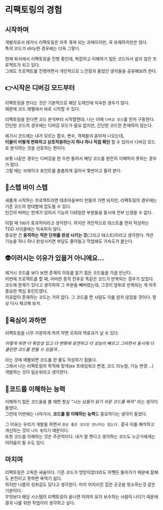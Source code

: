 # 리팩토링의 경험

## 시작하며
개발자로서 레거시 리팩토링은 자주 겪게 되는 과제이지만, 꼭 유쾌하지만은 않다.  
특히 코드가 *dirty*한 경우에는 더욱 그렇다.

현재 회사에서 리팩토링을 진행 중인데, 복잡하고 이해하기 힘든 코드라서 쉽지 않은 프로젝트가 되고 있다.  
그래도 프로젝트를 진행하면서 개인적으로 느낀점과 들었던 생각들을 공유해보려 한다.

## 👉시작은 디버깅 모드부터
리팩토링을 한다는 것은 기본적으로 해당 도메인에 익숙한 경우가 많다.  
때문에 코드 레벨에서 바로 시작할 수 있다.

리팩토링을 한다면 코드 분석부터 시작할텐데, 나는 이때 `디버깅 모드`를 먼저 구동한다.  
간단한 코드의 경우에는 디버깅 모드가 필요 없지만, 간단한 코드란 존재하지 않는다.

레거시 코드에는 내가 모르는 함수, 변수, 객체들이 쏟아져 나오는데,  
**이들이 어떻게 변화하고 상호작용하는지 하나 하나 직접 확인** 할 수 있어서 
디버깅 모드로 분석하는 것을 선호하는 편이다.

보통 나같은 경우는 디버깅을 한 두번 돌려서 해당 코드를 완전히 이해하지 못하는 경우가 많다.  
그럴 때는 브레이크 포인트를 촘촘하게 걸어서 몇번이고 돌려 본다.

## 🔗스텝 바이 스텝
새롭게 시작하는 프로젝트라면 태초마을부터 만들어 가면 되지만, 리팩토링의 경우에는 기존 코드의 방대함에 압도될 수 있다.  
인간의 버퍼는 한계가 있어서 기능의 디테일한 부분들을 동시에 전부 신경쓸 수 없다.

이럴 때 `TDD`가 효과적이라고 생각한다. 하지만 개인적으로 테스트를 먼저 작성하는 TDD 사이클에는 익숙하지 않다.  
중요한 건 **동작하는 작은 단위를 완성 시키는 것**(그리고 테스트)이라고 생각한다.
작은 기능을 하나 하나 완성시키면 부담도 줄어들고 작업에도 가속도가 붙는다.

## 👽이러시는 이유가 있을거 아니에요...

레거시 코드를 보다 보면 존재의 이유를 알기 힘든 코드들을 가끔 만난다.  
이번에 프로젝트를 할 때, 어떠한 동작 전후로 똑같은 코드가 반복되는 경우가 있었다.  
코드에 문제가 있다고 생각하여 그 부분을 빼버렸는데, 그것이 앞뒤로 반복되는 게 아주 중요한 핵심 포인트였다.  
이유없이 존재하는 코드는 거의 없다. 그 코드를 짠 사람도 이를 원치 않았을 것이다. 항상 다시 체크해 보자.

## 🐷욕심이 과하면
리팩토링을 너무 거창하게 하려 하면 오히려 역효과가 날 수 있다.

*어떻게 하면 더 확장성 있고 더 변화에 유연하고 더 성능이 빠르고 그러면서 동시에 더 클린한 코드를 만들 수 있을까...*

라는 것에 매몰되면 코드를 한 줄도 작성하기 힘들다.  
그래서 나는 리팩토링의 목적에 맞게(ex 프레임워크 변경, 코드 리뉴얼, 기능 변경 ...) 개발하는 것이 일순위라고 생각한다.

## 🧐코드를 이해하는 능력

이해하기 힘든 코드들을 볼 때면 항상 *"나는 남들이 읽기 쉬운 코드를 짜자"* 라는 생각이 들었다.  
그런데 이번에는 나아가서, **코드를 잘 이해하는 능력**도 중요하다는 생각이 들었다.  

그 이유는 우리가 개발을 하면서 `항상 좋은 코드만 만나지는 않는다.` 결국 이를 해석하고 개선하는 것이 `나의 몫`이기 때문이다.  
또한 코드를 이해하는 것은 주관적이다. 내가 잘 짯다고 생각하는 코드도 누군가에게는 어려움이 될 수도 있다.

## 마치며
리팩토링은 고독한 싸움이다. 기존 코드가 엉망이었더라도 어쨋든 돌아가기 때문에 잘해도 본전이고 못하면 욕먹기 쉽다.  
하지만 나름의 성취감도 있다고 생각한다. 마치 어지러진 집안 곳곳을 청소하는것 같은 기분이다.  
무엇보다 해당 시스템의 리팩토링이 끝나면 어차피 유지 보수하는 사람이 나이기 때문에  
결국 나를 위한 작업이라 생각하고 싶다.
